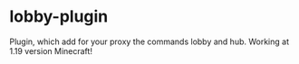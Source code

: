 # lobby-plugin
Plugin, which add for your proxy the commands lobby and hub. Working at 1.19 version Minecraft!
